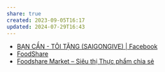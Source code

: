 ```yaml
---
share: true
created: 2023-09-05T16:17
updated: 2024-07-29T16:43
---
```

- [BẠN CẦN - TÔI TẶNG (SAIGONGIVE) | Facebook](https://www.facebook.com/groups/362234617663903)
- [FoodShare](https://foodshare.id.vn/foods/tat-ca-thuc-pham)
- [Foodshare Market – Siêu thị Thực phẩm chia sẻ](https://www.foodsharemarket.com/)
